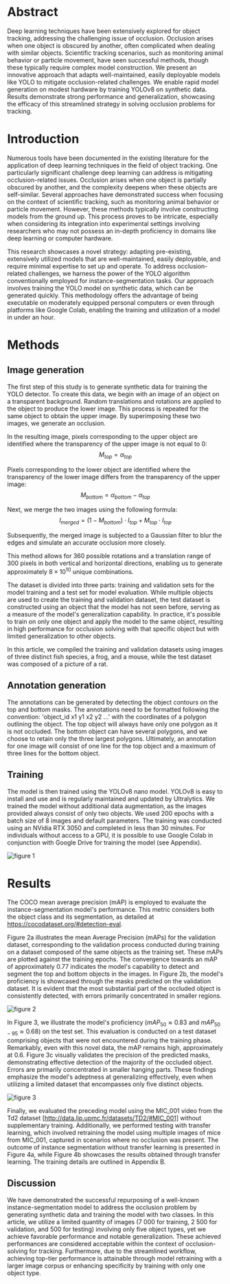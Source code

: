 # Abstract
Deep learning techniques have been extensively explored for object tracking, addressing the challenging issue of occlusion. Occlusion arises when one object is obscured by another, often complicated when dealing with similar objects. Scientific tracking scenarios, such as monitoring animal behavior or particle movement, have seen successful methods, though these typically require complex model construction. We present an innovative approach that adapts well-maintained, easily deployable models like YOLO to mitigate occlusion-related challenges. We enable rapid model generation on modest hardware by training YOLOv8 on synthetic data. Results demonstrate strong performance and generalization, showcasing the efficacy of this streamlined strategy in solving occlusion problems for tracking.

# Introduction
Numerous tools have been documented in the existing literature for the application of deep learning techniques in the field of object tracking. One particularly significant challenge deep learning can address is mitigating occlusion-related issues. Occlusion arises when one object is partially obscured by another, and the complexity deepens when these objects are self-similar. Several approaches have demonstrated success when focusing on the context of scientific tracking, such as monitoring animal behavior or particle movement. However, these methods typically involve constructing models from the ground up. This process proves to be intricate, especially when considering its integration into experimental settings involving researchers who may not possess an in-depth proficiency in domains like deep learning or computer hardware.

This research showcases a novel strategy: adapting pre-existing, extensively utilized models that are well-maintained, easily deployable, and require minimal expertise to set up and operate. To address occlusion-related challenges, we harness the power of the YOLO algorithm conventionally employed for instance-segmentation tasks. Our approach involves training the YOLO model on synthetic data, which can be generated quickly. This methodology offers the advantage of being executable on moderately equipped personal computers or even through platforms like Google Colab, enabling the training and utilization of a model in under an hour.

# Methods

## Image generation
The first step of this study is to generate synthetic data for training the YOLO detector. To create this data, we begin with an image of an object on a transparent background. Random translations and rotations are applied to the object to produce the lower image. This process is repeated for the same object to obtain the upper image. By superimposing these two images, we generate an occlusion.

In the resulting image, pixels corresponding to the upper object are identified where the transparency of the upper image is not equal to 0:
$$ M_{top} = \alpha_{top}$$

Pixels corresponding to the lower object are identified where the transparency of the lower image differs from the transparency of the upper image:
$$ M_{bottom} = \alpha_{bottom} - \alpha_{top} $$

Next, we merge the two images using the following formula:
$$ I_{merged} = (1 - M_{bottom}) \cdot I_{top} + M_{top} \cdot I_{top} $$

Subsequently, the merged image is subjected to a Gaussian filter to blur the edges and simulate an accurate occlusion more closely.

This method allows for 360 possible rotations and a translation range of 300 pixels in both vertical and horizontal directions, enabling us to generate approximately $8 \times 10^{10}$ unique combinations.

The dataset is divided into three parts: training and validation sets for the model training and a test set for model evaluation. While multiple objects are used to create the training and validation dataset, the test dataset is constructed using an object that the model has not seen before, serving as a measure of the model's generalization capability.
In practice, it's possible to train on only one object and apply the model to the same object, resulting in high performance for occlusion solving with that specific object but with limited generalization to other objects.

In this article, we compiled the training and validation datasets using images of three distinct fish species, a frog, and a mouse, while the test dataset was composed of a picture of a rat.

## Annotation generation
The annotations can be generated by detecting the object contours on the top and bottom masks. The annotations need to be formatted following the convention: 'object_id x1 y1 x2 y2 ...' with the coordinates of a polygon outlining the object. The top object will always have only one polygon as it is not occluded. The bottom object can have several polygons, and we choose to retain only the three largest polygons. Ultimately, an annotation for one image will consist of one line for the top object and a maximum of three lines for the bottom object.

## Training
The model is then trained using the YOLOv8 nano model. YOLOv8 is easy to install and use and is regularly maintained and updated by Ultralytics. We trained the model without additional data augmentation, as the images provided always consist of only two objects. We used 200 epochs with a batch size of 8 images and default parameters. The training was conducted using an NVidia RTX 3050 and completed in less than 30 minutes. For individuals without access to a GPU, it is possible to use Google Colab in conjunction with Google Drive for training the model (see Appendix).

![figure 1](paper/figure_1.png)

# Results
The COCO mean average precision (mAP) is employed to evaluate the instance-segmentation model's performance. This metric considers both the object class and its segmentation, as detailed at https://cocodataset.org/#detection-eval.

Figure 2a illustrates the mean Average Precision (mAPs) for the validation dataset, corresponding to the validation process conducted during training on a dataset composed of the same objects as the training set. These mAPs are plotted against the training epochs. The convergence towards an mAP of approximately 0.77 indicates the model's capability to detect and segment the top and bottom objects in the images. In Figure 2b, the model's proficiency is showcased through the masks predicted on the validation dataset. It is evident that the most substantial part of the occluded object is consistently detected, with errors primarily concentrated in smaller regions.

![figure 2](paper/figure_2.png)

In Figure 3, we illustrate the model's proficiency ($mAP_{50} \approx 0.83$ and $mAP_{50-95} \approx 0.68$) on the test set. This evaluation is conducted on a test dataset comprising objects that were not encountered during the training phase. Remarkably, even with this novel data, the mAP remains high, approximately at 0.6. Figure 3c visually validates the precision of the predicted masks, demonstrating effective detection of the majority of the occluded object. Errors are primarily concentrated in smaller hanging parts. These findings emphasize the model's adeptness at generalizing effectively, even when utilizing a limited dataset that encompasses only five distinct objects.

![figure 3](paper/figure_3.png)

Finally, we evaluated the preceding model using the MIC_001 video from the Td2 dataset [http://data.ljp.upmc.fr/datasets/TD2/#MIC_001] without supplementary training. Additionally, we performed testing with transfer learning, which involved retraining the model using multiple images of mice from MIC_001, captured in scenarios where no occlusion was present. The outcome of instance segmentation without transfer learning is presented in Figure 4a, while Figure 4b showcases the results obtained through transfer learning. The training details are outlined in Appendix B.

## Discussion
We have demonstrated the successful repurposing of a well-known instance-segmentation model to address the occlusion problem by generating synthetic data and training the model with two classes. In this article, we utilize a limited quantity of images (7 000 for training, 2 500 for validation, and 500 for testing) involving only five object types, yet we achieve favorable performance and notable generalization. These achieved performances are considered acceptable within the context of occlusion-solving for tracking. Furthermore, due to the streamlined workflow, achieving top-tier performance is attainable through model retraining with a larger image corpus or enhancing specificity by training with only one object type.
